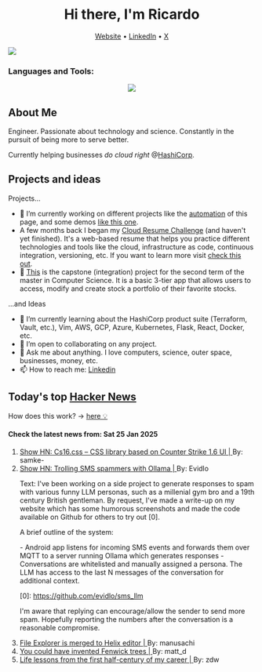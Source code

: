 
<!-- This is an HTML comment in your markdown file -->

<h1 align="center">Hi there, I'm Ricardo</h1>
<p align="center">
  <a href="ricardorompar.com">Website</a> •
  <a href="https://www.linkedin.com/in/ricardo-romero-paredes/">LinkedIn</a> •
  <a href="https://twitter.com/ricardorompar">X</a>
</p>
<img src="https://badges.pufler.dev/visits/{ricardorompar}/{ricardorompar}"/>

<h3 align="left">Languages and Tools:</h3>
<p align="center">
  <a href="https://skillicons.dev">
    <img src="https://skillicons.dev/icons?i=terraform,aws,gcp,azure,git,python,kubernetes,react,js,docker,ubuntu" />
  </a>
</p>

<h2>About Me</h2>
Engineer. Passionate about technology and science. Constantly in the pursuit of being more to serve better.

Currently helping businesses <i>do cloud right</i> @<a href="https://github.com/hashicorp">HashiCorp</a>.

<h2>Projects and ideas</h2>
Projects...
<ul>
  <li>🔭 I’m currently working on different projects like the <a href="https://github.com/ricardorompar/ricardorompar/blob/main/automate.py">automation</a> of this page, and some demos <a href="https://github.com/ricardorompar/boundary-ansible-demo">like this one</a>.
  </li>

  <li >A few months back I began my <a href="https://github.com/ricardorompar/cloudResumeChallenge">Cloud Resume Challenge</a> (and haven't yet finished). It's a web-based resume that helps you practice different technologies and tools like the cloud, infrastructure as code, continuous integration, versioning, etc. If you want to learn more visit <a href="https://cloudresumechallenge.dev/docs/the-challenge/aws/">check this out</a>.
  </li>

  <li>🔭 <a href="https://github.com/ricardorompar/capstoneT2">This</a> is the capstone (integration) project for the second term of the master in Computer Science. It is a basic 3-tier app that allows users to access, modify and create stock a portfolio of their favorite stocks.
  </li>
</ul>
...and Ideas
<ul>
  <li>🌱 I’m currently learning about the HashiCorp product suite (Terraform, Vault, etc.), Vim, AWS, GCP, Azure, Kubernetes, Flask, React, Docker, etc.
  </li>
  <li>👯 I’m open to collaborating on any project.</li>
  <li>💬 Ask me about anything. I love computers, science, outer space, businesses, money, etc.</li>
  <li>📫 How to reach me: <a href="https://www.linkedin.com/in/ricardo-romero-paredes/">Linkedin</a></li>
</ul>

<h2>Today's top <a href='https://news.ycombinator.com/'>Hacker News</a></h2>
How does this work? -> <a href='./AUTOMATIC.md'>here 💡</a>

<h4>Check the latest news from: Sat 25 Jan 2025</h4>
<ol>
<li>
    <a href=https://cs16.samke.me>
        Show HN: Cs16.css – CSS library based on Counter Strike 1.6 UI |
    </a>
    By: samke-
</li>

<li>
    <a href=https://evan.widloski.com/software/sms_llm/>
        Show HN: Trolling SMS spammers with Ollama |
    </a>
    By: Evidlo
</li>

<p>
Text: I&#x27;ve been working on a side project to generate responses to spam with various funny LLM personas, such as a millenial gym bro and a 19th century British gentleman. By request, I&#x27;ve made a write-up on my website which has some humorous screenshots and made the code available on Github for others to try out [0].<p>A brief outline of the system:<p>- Android app listens for incoming SMS events and forwards them over MQTT to a server running Ollama which generates responses
- Conversations are whitelisted and manually assigned a persona.  The LLM has access to the last N messages of the conversation for additional context.<p>[0]: <a href="https:&#x2F;&#x2F;github.com&#x2F;evidlo&#x2F;sms_llm">https:&#x2F;&#x2F;github.com&#x2F;evidlo&#x2F;sms_llm</a><p>I&#x27;m aware that replying can encourage&#x2F;allow the sender to send more spam.  Hopefully reporting the numbers after the conversation is a reasonable compromise. </br>
</p>

<li>
    <a href=https://github.com/helix-editor/helix/pull/11285>
        File Explorer is merged to Helix editor |
    </a>
    By: manusachi
</li>

<li>
    <a href=https://www.cambridge.org/core/journals/journal-of-functional-programming/article/you-could-have-invented-fenwick-trees/B4628279D4E54229CED97249E96F721D>
        You could have invented Fenwick trees |
    </a>
    By: matt_d
</li>

<li>
    <a href=https://cacm.acm.org/opinion/life-lessons-from-the-first-half-century-of-my-career/>
        Life lessons from the first half-century of my career |
    </a>
    By: zdw
</li>
</ol>